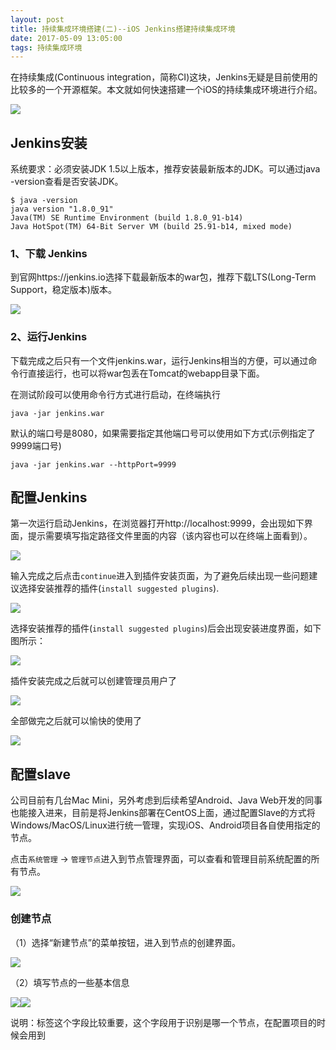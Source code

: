 ```yaml
---
layout: post
title: 持续集成环境搭建(二)--iOS Jenkins搭建持续集成环境
date: 2017-05-09 13:05:00
tags: 持续集成环境
---
```

在持续集成(Continuous integration，简称CI)这块，Jenkins无疑是目前使用的比较多的一个开源框架。本文就如何快速搭建一个iOS的持续集成环境进行介绍。

![](/assets/images/2017/iOS_jenkins_1.png)

## Jenkins安装
系统要求：必须安装JDK 1.5以上版本，推荐安装最新版本的JDK。可以通过java -version查看是否安装JDK。

	$ java -version 
	java version "1.8.0_91"
	Java(TM) SE Runtime Environment (build 1.8.0_91-b14)
	Java HotSpot(TM) 64-Bit Server VM (build 25.91-b14, mixed mode)

### 1、下载 Jenkins
到官网https://jenkins.io选择下载最新版本的war包，推荐下载LTS(Long-Term Support，稳定版本)版本。

![](/assets/images/2017/iOS_jenkins_2.png)

### 2、运行Jenkins
下载完成之后只有一个文件jenkins.war，运行Jenkins相当的方便，可以通过命令行直接运行，也可以将war包丢在Tomcat的webapp目录下面。

在测试阶段可以使用命令行方式进行启动，在终端执行

	java -jar jenkins.war

默认的端口号是8080，如果需要指定其他端口号可以使用如下方式(示例指定了9999端口号)

	java -jar jenkins.war --httpPort=9999

## 配置Jenkins
第一次运行启动Jenkins，在浏览器打开http://localhost:9999，会出现如下界面，提示需要填写指定路径文件里面的内容（该内容也可以在终端上面看到）。

![](/assets/images/2017/iOS_jenkins_3.png)

输入完成之后点击` continue `进入到插件安装页面，为了避免后续出现一些问题建议选择安装推荐的插件(` install suggested plugins `).

![](/assets/images/2017/iOS_jenkins_4.png)

选择安装推荐的插件(` install suggested plugins `)后会出现安装进度界面，如下图所示： 

![](/assets/images/2017/iOS_jenkins_5.png)

插件安装完成之后就可以创建管理员用户了

![](/assets/images/2017/iOS_jenkins_6.png)

全部做完之后就可以愉快的使用了

![](/assets/images/2017/iOS_jenkins_7.png)

## 配置slave
公司目前有几台Mac Mini，另外考虑到后续希望Android、Java Web开发的同事也能接入进来，目前是将Jenkins部署在CentOS上面，通过配置Slave的方式将Windows/MacOS/Linux进行统一管理，实现iOS、Android项目各自使用指定的节点。

点击` 系统管理 ` -> ` 管理节点 `进入到节点管理界面，可以查看和管理目前系统配置的所有节点。

![](/assets/images/2017/iOS_jenkins_8.png)

### 创建节点
（1）选择“新建节点”的菜单按钮，进入到节点的创建界面。

![](/assets/images/2017/iOS_jenkins_9.png)

（2）填写节点的一些基本信息

![](/assets/images/2017/iOS_jenkins_10.png)![](/assets/images/2017/iOS_jenkins_1.png)

说明：标签这个字段比较重要，这个字段用于识别是哪一个节点，在配置项目的时候会用到